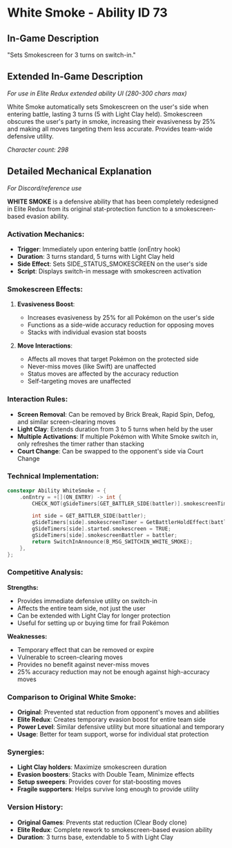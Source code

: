 # White Smoke - Ability ID 73

## In-Game Description
"Sets Smokescreen for 3 turns on switch-in."

## Extended In-Game Description
*For use in Elite Redux extended ability UI (280-300 chars max)*

White Smoke automatically sets Smokescreen on the user's side when entering battle, lasting 3 turns (5 with Light Clay held). Smokescreen obscures the user's party in smoke, increasing their evasiveness by 25% and making all moves targeting them less accurate. Provides team-wide defensive utility.

*Character count: 298*

## Detailed Mechanical Explanation
*For Discord/reference use*

**WHITE SMOKE** is a defensive ability that has been completely redesigned in Elite Redux from its original stat-protection function to a smokescreen-based evasion ability.

### Activation Mechanics:
- **Trigger**: Immediately upon entering battle (onEntry hook)
- **Duration**: 3 turns standard, 5 turns with Light Clay held
- **Side Effect**: Sets SIDE_STATUS_SMOKESCREEN on the user's side
- **Script**: Displays switch-in message with smokescreen activation

### Smokescreen Effects:
1. **Evasiveness Boost**:
   - Increases evasiveness by 25% for all Pokémon on the user's side
   - Functions as a side-wide accuracy reduction for opposing moves
   - Stacks with individual evasion stat boosts

2. **Move Interactions**:
   - Affects all moves that target Pokémon on the protected side
   - Never-miss moves (like Swift) are unaffected
   - Status moves are affected by the accuracy reduction
   - Self-targeting moves are unaffected

### Interaction Rules:
- **Screen Removal**: Can be removed by Brick Break, Rapid Spin, Defog, and similar screen-clearing moves
- **Light Clay**: Extends duration from 3 to 5 turns when held by the user
- **Multiple Activations**: If multiple Pokémon with White Smoke switch in, only refreshes the timer rather than stacking
- **Court Change**: Can be swapped to the opponent's side via Court Change

### Technical Implementation:
```c
constexpr Ability WhiteSmoke = {
    .onEntry = +[](ON_ENTRY) -> int {
        CHECK_NOT(gSideTimers[GET_BATTLER_SIDE(battler)].smokescreenTimer)

        int side = GET_BATTLER_SIDE(battler);
        gSideTimers[side].smokescreenTimer = GetBattlerHoldEffect(battler, TRUE) == ITEM_LIGHT_CLAY ? SCREEN_DURATION : SCREEN_DURATION_SHORT;
        gSideTimers[side].started.smokescreen = TRUE;
        gSideTimers[side].smokescreenBattler = battler;
        return SwitchInAnnounce(B_MSG_SWITCHIN_WHITE_SMOKE);
    },
};
```

### Competitive Analysis:
**Strengths:**
- Provides immediate defensive utility on switch-in
- Affects the entire team side, not just the user
- Can be extended with Light Clay for longer protection
- Useful for setting up or buying time for frail Pokémon

**Weaknesses:**
- Temporary effect that can be removed or expire
- Vulnerable to screen-clearing moves
- Provides no benefit against never-miss moves
- 25% accuracy reduction may not be enough against high-accuracy moves

### Comparison to Original White Smoke:
- **Original**: Prevented stat reduction from opponent's moves and abilities
- **Elite Redux**: Creates temporary evasion boost for entire team side
- **Power Level**: Similar defensive utility but more situational and temporary
- **Usage**: Better for team support, worse for individual stat protection

### Synergies:
- **Light Clay holders**: Maximize smokescreen duration
- **Evasion boosters**: Stacks with Double Team, Minimize effects
- **Setup sweepers**: Provides cover for stat-boosting moves
- **Fragile supporters**: Helps survive long enough to provide utility

### Version History:
- **Original Games**: Prevents stat reduction (Clear Body clone)
- **Elite Redux**: Complete rework to smokescreen-based evasion ability
- **Duration**: 3 turns base, extendable to 5 with Light Clay